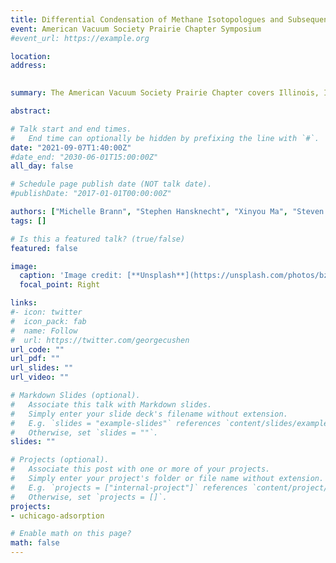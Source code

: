 ```yaml
---
title: Differential Condensation of Methane Isotopologues and Subsequent Isotopic Enrichment Under Non-equilibrium Gas-Surface Collision Conditions (Oral)
event: American Vacuum Society Prairie Chapter Symposium
#event_url: https://example.org

location: 
address:
 

summary: The American Vacuum Society Prairie Chapter covers Illinois, Indiana, and eastern Wisconsin and hosts and annual regional meeting. Due to COVID-19, this meeting was virtual. 

abstract: 

# Talk start and end times.
#   End time can optionally be hidden by prefixing the line with `#`.
date: "2021-09-07T1:40:00Z"
#date_end: "2030-06-01T15:00:00Z"
all_day: false

# Schedule page publish date (NOT talk date).
#publishDate: "2017-01-01T00:00:00Z"

authors: ["Michelle Brann", "Stephen Hansknecht", "Xinyou Ma", "Steven J Sibener"]
tags: []

# Is this a featured talk? (true/false)
featured: false

image:
  caption: 'Image credit: [**Unsplash**](https://unsplash.com/photos/bzdhc5b3Bxs)'
  focal_point: Right

links:
#- icon: twitter
#  icon_pack: fab
#  name: Follow
#  url: https://twitter.com/georgecushen
url_code: ""
url_pdf: ""
url_slides: ""
url_video: ""

# Markdown Slides (optional).
#   Associate this talk with Markdown slides.
#   Simply enter your slide deck's filename without extension.
#   E.g. `slides = "example-slides"` references `content/slides/example-slides.md`.
#   Otherwise, set `slides = ""`.
slides: ""

# Projects (optional).
#   Associate this post with one or more of your projects.
#   Simply enter your project's folder or file name without extension.
#   E.g. `projects = ["internal-project"]` references `content/project/deep-learning/index.md`.
#   Otherwise, set `projects = []`.
projects:
- uchicago-adsorption

# Enable math on this page?
math: false
---
```




